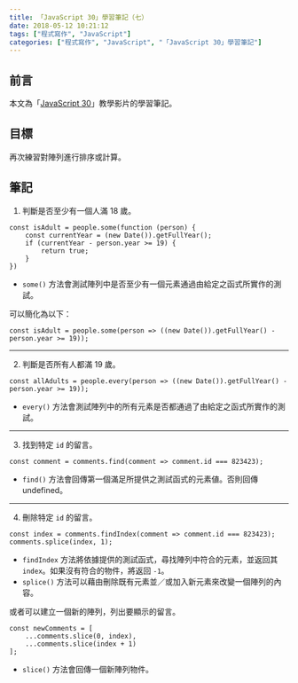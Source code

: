 ```yaml
---
title: 「JavaScript 30」學習筆記（七）
date: 2018-05-12 10:21:12
tags: ["程式寫作", "JavaScript"]
categories: ["程式寫作", "JavaScript", "「JavaScript 30」學習筆記"]
---
```


## 前言
本文為「[JavaScript 30](https://javascript30.com/)」教學影片的學習筆記。

## 目標
再次練習對陣列進行排序或計算。

## 筆記
1. 判斷是否至少有一個人滿 18 歲。

```JS
const isAdult = people.some(function (person) {
    const currentYear = (new Date()).getFullYear();
    if (currentYear - person.year >= 19) {
        return true;
    }
})
```
- `some()` 方法會測試陣列中是否至少有一個元素通過由給定之函式所實作的測試。

可以簡化為以下：
```JS
const isAdult = people.some(person => ((new Date()).getFullYear() - person.year >= 19));
```
---
2. 判斷是否所有人都滿 19 歲。

```JS
const allAdults = people.every(person => ((new Date()).getFullYear() - person.year >= 19));
```
- `every()` 方法會測試陣列中的所有元素是否都通過了由給定之函式所實作的測試。
---
3. 找到特定 `id` 的留言。

```JS
const comment = comments.find(comment => comment.id === 823423);
```
- `find()` 方法會回傳第一個滿足所提供之測試函式的元素値。否則回傳 undefined。
---
4. 刪除特定 `id` 的留言。

```JS
const index = comments.findIndex(comment => comment.id === 823423);
comments.splice(index, 1);
```
- `findIndex` 方法將依據提供的測試函式，尋找陣列中符合的元素，並返回其 `index`。如果沒有符合的物件，將返回 `-1`。
- `splice()` 方法可以藉由刪除既有元素並／或加入新元素來改變一個陣列的內容。

或者可以建立一個新的陣列，列出要顯示的留言。
```JS
const newComments = [
    ...comments.slice(0, index),
    ...comments.slice(index + 1)
];
```
- `slice()` 方法會回傳一個新陣列物件。